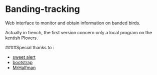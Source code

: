 # Banding-tracking

Web interface to monitor and obtain information on banded birds.

Actually in french, the first version concern only a local program on the kentish Plovers.

####Special thanks to :
* [sweet alert](https://github.com/t4t5/sweetalert)
* [bootstrap](http://getbootstrap.com/)
* [MrHalfman](https://github.com/MrHalfman)
